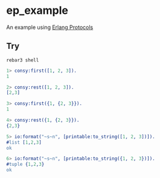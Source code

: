 ep_example
==========

An example using [Erlang Protocols](https://github.com/marianoguerra/ep/)

Try
---

```
rebar3 shell
```

```erlang
1> consy:first([1, 2, 3]).
1

2> consy:rest([1, 2, 3]).
[2,3]

3> consy:first({1, {2, 3}}).
1

4> consy:rest({1, {2, 3}}).
{2,3}

5> io:format("~s~n", [printable:to_string([1, 2, 3])]).
#list [1,2,3]
ok

6> io:format("~s~n", [printable:to_string({1, 2, 3})]).
#tuple {1,2,3}
ok
```
